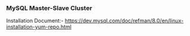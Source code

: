### MySQL Master-Slave Cluster

Installation Document:-
https://dev.mysql.com/doc/refman/8.0/en/linux-installation-yum-repo.html